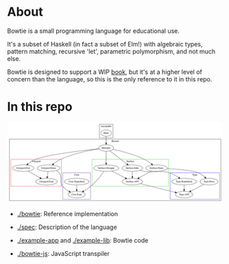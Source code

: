# About

Bowtie is a small programming language for educational use.

It's a subset of Haskell (in fact a subset of Elm!) with algebraic types, pattern matching, recursive 'let', parametric polymorphism, and not much else.

Bowtie is designed to support a WIP [book](http://lambdakit.com/), but it's at a higher level of concern than the language, so this is the only reference to it in this repo.

# In this repo

![modules](./bowtie/misc/generated/modules.svg)

+ [./bowtie](./bowtie): Reference implementation

+ [./spec](./spec): Description of the language

+ [./example-app](./example-app) and [./example-lib](./example-lib): Bowtie code

+ [./bowtie-js](./bowtie-js): JavaScript transpiler
